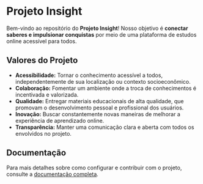 # Projeto Insight

Bem-vindo ao repositório do **Projeto Insight**! Nosso objetivo é **conectar saberes e impulsionar conquistas** por meio de uma plataforma de estudos online acessível para todos.

## Valores do Projeto

- **Acessibilidade:** Tornar o conhecimento acessível a todos, independentemente de sua localização ou contexto socioeconômico.
- **Colaboração:** Fomentar um ambiente onde a troca de conhecimentos é incentivada e valorizada.
- **Qualidade:** Entregar materiais educacionais de alta qualidade, que promovam o desenvolvimento pessoal e profissional dos usuários.
- **Inovação:** Buscar constantemente novas maneiras de melhorar a experiência de aprendizado online.
- **Transparência:** Manter uma comunicação clara e aberta com todos os envolvidos no projeto.

## Documentação

Para mais detalhes sobre como configurar e contribuir com o projeto, consulte a [documentação completa](https://docs.insightacad.com.br).

